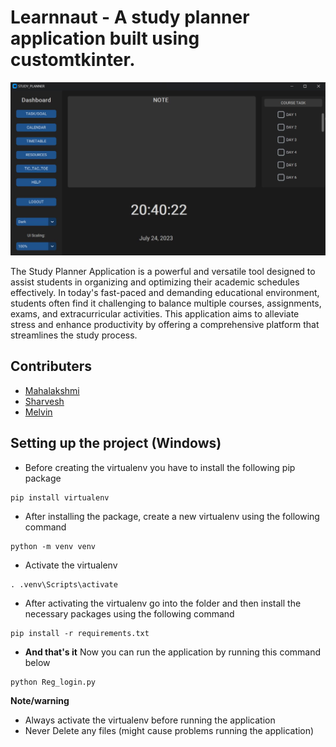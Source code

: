 # Learnnaut - A study planner application built using customtkinter.

![Dashboard](https://github.com/Cybernaut-Official/learnnaut/blob/main/dash.jpg)


The Study Planner Application is a powerful and versatile tool designed to assist students in organizing and optimizing their academic schedules effectively. 
In today's fast-paced and demanding educational environment, students often find it challenging to balance multiple courses, assignments, exams, and extracurricular activities. 
This application aims to alleviate stress and enhance productivity by offering a comprehensive platform that streamlines the study process.

## Contributers
* [Mahalakshmi](https://github.com/MahaLakshmi729)
* [Sharvesh](https://github.com/rsharvesh16)
* [Melvin](https://github.com/TalesOfAnAlpha)


## Setting up the project (Windows)

* Before creating the virtualenv you have to install the following pip package

```
pip install virtualenv
```

* After installing the package, create a new virtualenv using the following command

```
python -m venv venv
```

* Activate the virtualenv

```
. .venv\Scripts\activate
```

* After activating the virtualenv go into the folder and then install the necessary packages using the following command

```
pip install -r requirements.txt
```

* **And that's it** Now you can run the application by running this command below

```
python Reg_login.py
```

**Note/warning** 
* Always activate the virtualenv before running the application
* Never Delete any files (might cause problems running the application)


